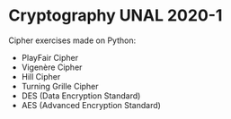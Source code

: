 # Cryptography UNAL 2020-1
Cipher exercises made on Python:

* PlayFair Cipher
* Vigenère Cipher
* Hill Cipher
* Turning Grille Cipher
* DES (Data Encryption Standard)
* AES (Advanced Encryption Standard)
